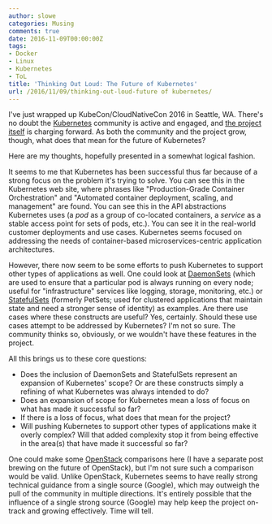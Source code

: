 ```yaml
---
author: slowe
categories: Musing
comments: true
date: 2016-11-09T00:00:00Z
tags:
- Docker
- Linux
- Kubernetes
- ToL
title: 'Thinking Out Loud: The Future of Kubernetes'
url: /2016/11/09/thinking-out-loud-future of kubernetes/
---
```


I've just wrapped up KubeCon/CloudNativeCon 2016 in Seattle, WA. There's no doubt the [Kubernetes][link-1] community is active and engaged, and [the project itself][link-2] is charging forward. As both the community and the project grow, though, what does that mean for the future of Kubernetes?

Here are my thoughts, hopefully presented in a somewhat logical fashion.

It seems to me that Kubernetes has been successful thus far because of a strong focus on the problem it's trying to solve. You can see this in the Kubernetes web site, where phrases like "Production-Grade Container Orchestration" and "Automated container deployment, scaling, and management" are found. You can see this in the API abstractions Kubernetes uses (a _pod_ as a group of co-located containers, a _service_ as a stable access point for sets of pods, etc.). You can see it in the real-world customer deployments and use cases. Kubernetes seems focused on addressing the needs of container-based microservices-centric application architectures.

However, there now seem to be some efforts to push Kubernetes to support other types of applications as well. One could look at [DaemonSets][link-3] (which are used to ensure that a particular pod is always running on every node; useful for "infrastructure" services like logging, storage, monitoring, etc.) or [StatefulSets][link-4] (formerly PetSets; used for clustered applications that maintain state and need a stronger sense of identity) as examples. Are there use cases where these constructs are useful? Yes, certainly. Should these use cases attempt to be addressed by Kubernetes? I'm not so sure. The community thinks so, obviously, or we wouldn't have these features in the project.

All this brings us to these core questions:

* Does the inclusion of DaemonSets and StatefulSets represent an expansion of Kubernetes' scope? Or are these constructs simply a refining of what Kubernetes was always intended to do?
* Does an expansion of scope for Kubernetes mean a loss of focus on what has made it successful so far?
* If there is a loss of focus, what does that mean for the project?
* Will pushing Kubernetes to support other types of applications make it overly complex? Will that added complexity stop it from being effective in the area(s) that have made it successful so far?

One could make some [OpenStack][link-5] comparisons here (I have a separate post brewing on the future of OpenStack), but I'm not sure such a comparison would be valid. Unlike OpenStack, Kubernetes seems to have really strong technical guidance from a single source (Google), which may outweigh the pull of the community in multiple directions. It's entirely possible that the influence of a single strong source (Google) may help keep the project on-track and growing effectively. Time will tell.



[link-1]: http://kubernetes.io/
[link-2]: https://github.com/kubernetes/kubernetes/
[link-3]: http://kubernetes.io/docs/admin/daemons/
[link-4]: http://kubernetes.io/docs/user-guide/petset/
[link-5]: https://www.openstack.org/
